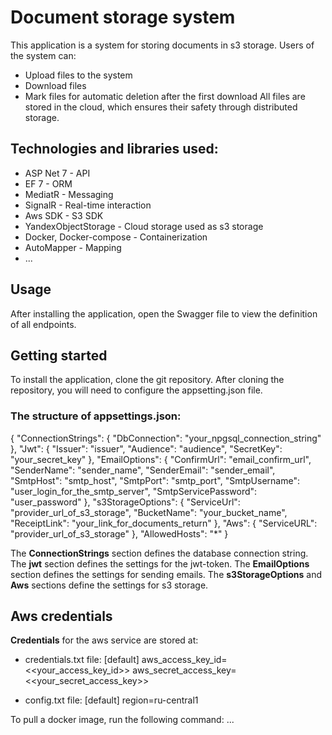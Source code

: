 # Document storage system
This application is a system for storing documents in s3 storage. 
Users of the system can: 
- Upload files to the system
- Download files 
- Mark files for automatic deletion after the first download
All files are stored in the cloud, which ensures their safety through distributed storage.

## Technologies and libraries used: 
- ASP Net 7 - API
- EF 7 - ORM
- MediatR - Messaging
- SignalR - Real-time interaction
- Aws SDK - S3 SDK
- YandexObjectStorage - Cloud storage used as s3 storage
- Docker, Docker-compose - Containerization
- AutoMapper - Mapping
- ...

## Usage
After installing the application, open the Swagger file to view the definition of all endpoints.

## Getting started
To install the application, clone the git repository.
After cloning the repository, you will need to configure the appsetting.json file.

### The structure of appsettings.json:

{
  "ConnectionStrings": {
    "DbConnection": "your_npgsql_connection_string"
  },
  "Jwt": {
    "Issuer": "issuer",
    "Audience": "audience",
    "SecretKey": "your_secret_key"
  },
  "EmailOptions": {
    "ConfirmUrl": "email_confirm_url",
    "SenderName": "sender_name",
    "SenderEmail": "sender_email",
    "SmtpHost": "smtp_host",
    "SmtpPort": "smtp_port",
    "SmtpUsername": "user_login_for_the_smtp_server",
    "SmtpServicePassword": "user_password"
  },
  "s3StorageOptions": {
    "ServiceUrl": "provider_url_of_s3_storage",
    "BucketName": "your_bucket_name",
    "ReceiptLink": "your_link_for_documents_return"
  },
  "Aws": {
    "ServiceURL": "provider_url_of_s3_storage"
  },
  "AllowedHosts": "*"
}

The **ConnectionStrings** section defines the database connection string.
The **jwt** section defines the settings for the jwt-token.
The **EmailOptions** section defines the settings for sending emails.
The **s3StorageOptions** and **Aws** sections define the settings for s3 storage.

## Aws credentials
**Credentials** for the aws service are stored at: 

- credentials.txt file:
  [default]
  aws_access_key_id=<<your_access_key_id>>
  aws_secret_access_key=<<your_secret_access_key>>

- config.txt file:
  [default]
  region=ru-central1

To pull a docker image, run the following command:
...

